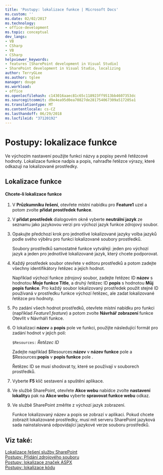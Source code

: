```yaml
---
title: 'Postupy: lokalizace funkce | Microsoft Docs'
ms.custom: ''
ms.date: 02/02/2017
ms.technology:
- office-development
ms.topic: conceptual
dev_langs:
- VB
- CSharp
- VB
- CSharp
helpviewer_keywords:
- features [SharePoint development in Visual Studio]
- SharePoint development in Visual Studio, localizing
author: TerryGLee
ms.author: tglee
manager: douge
ms.workload:
- office
ms.openlocfilehash: c143016aaec81c65c118923ff9513bb4607353dc
ms.sourcegitcommit: d9e4ea95d0ea70827de281754067309a517205a1
ms.translationtype: MT
ms.contentlocale: cs-CZ
ms.lasthandoff: 06/29/2018
ms.locfileid: "37120192"
---
```

# <a name="how-to-localize-a-feature"></a>Postupy: lokalizace funkce
  Ve výchozím nastavení použijte funkci názvy a popisy pevně řetězcové hodnoty. Lokalizace funkce nadpis a popis, nahraďte řetězce výrazy, které odkazují na lokalizované prostředky.  
  
## <a name="localize-a-feature"></a>Lokalizace funkce  
  
#### <a name="to-localize-a-feature"></a>Chcete-li lokalizace funkce  
  
1.  V **Průzkumníku řešení**, otevřete místní nabídku pro **Feature1** uzel a potom zvolte **přidat prostředek funkce**.  
  
2.  V **přidat prostředek** dialogovém okně vyberte **neutrální jazyk** ze seznamu jako jazykovou verzi pro výchozí jazyk funkce zdrojový soubor.  
  
3.  Opakujte předchozí krok pro jednotlivé lokalizované jazyky volba jazyků podle svého výběru pro funkci lokalizované soubory prostředků.  
  
     Soubory prostředků samostatné funkce vytvářejí: jeden pro výchozí jazyk a jeden pro jednotlivé lokalizované jazyk, který chcete podporovat.  
  
4.  Každý prostředek soubor otevřete v editoru prostředků a potom zadejte všechny identifikátory řetězec a jejich hodnot.  
  
     Například výchozí funkce zdrojový soubor, zadejte řetězec ID **název** s hodnotou **Moje funkce Title**, a druhý řetězec ID **popis** s hodnotou **Můj popis funkce**. Pro každý soubor lokalizovaný prostředek použít stejné ID používaná v prostředku funkce výchozí řetězec, ale zadat lokalizované řetězce pro hodnoty.  
  
5.  Po zadání všech hodnot prostředků, otevřete místní nabídku pro funkci (například *Feature1.feature*) a potom zvolte **Návrhář zobrazení** funkce Otevřít v Návrháři funkce.  
  
6.  O lokalizaci **název** a **popis** pole ve funkci, použijte následující formát pro zadání hodnot v jejich polí:  
  
     `$Resources:` *Řetězec ID*  
  
     Zadejte například $Resources:**název** v **název funkce** pole a $Resources:**popis** v **popis funkce** pole .  
  
     Řetězec ID se musí shodovat ty, které se používají v souborech prostředků.  
  
7.  Vyberte **F5** klíč sestavení a spuštění aplikace.  
  
8.  Ve službě SharePoint, otevřete **Akce webu** nabídce zvolte **nastavení lokality**a pak na **Akce webu** vyberte **spravovat funkce webu** odkaz.  
  
9. Ve službě SharePoint změňte z výchozí jazyk zobrazení.  
  
     Funkce lokalizovaný název a popis se zobrazí v aplikaci. Pokud chcete zobrazit lokalizované prostředky, musí mít serveru SharePoint jazyková sada nainstalovaná odpovídající jazykové verze souboru prostředků.  
  
## <a name="see-also"></a>Viz také:
 [Lokalizace řešení služby SharePoint](../sharepoint/localizing-sharepoint-solutions.md)   
 [Postupy: Přidání zdrojového souboru](../sharepoint/how-to-add-a-resource-file.md)   
 [Postupy: lokalizace značek ASPX](../sharepoint/how-to-localize-aspx-markup.md)   
 [Postupy: lokalizace kódu](../sharepoint/how-to-localize-code.md)  
  
